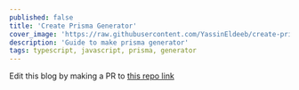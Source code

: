 ```yaml
---
published: false
title: 'Create Prisma Generator'
cover_image: 'https://raw.githubusercontent.com/YassinEldeeb/create-prisma-generator/main/images/cool-banner.png'
description: 'Guide to make prisma generator'
tags: typescript, javascript, prisma, generator
---
```


Edit this blog by making a PR to [this repo link](https://github.com/YassinEldeeb/create-prisma-generator/tree/main/dev.to/blogs/create-prisma-generator)
